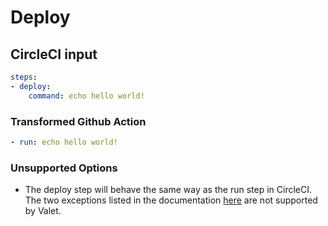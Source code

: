 # Deploy

## CircleCI input

```yaml
steps:
- deploy:
    command: echo hello world!
```

### Transformed Github Action

```yaml
- run: echo hello world!
```

### Unsupported Options

- The deploy step will behave the same way as the run step in CircleCI. The two exceptions listed in the documentation [here](https://circleci.com/docs/2.0/configuration-reference/?section=reference#deploy-deprecated) are not supported by Valet.
